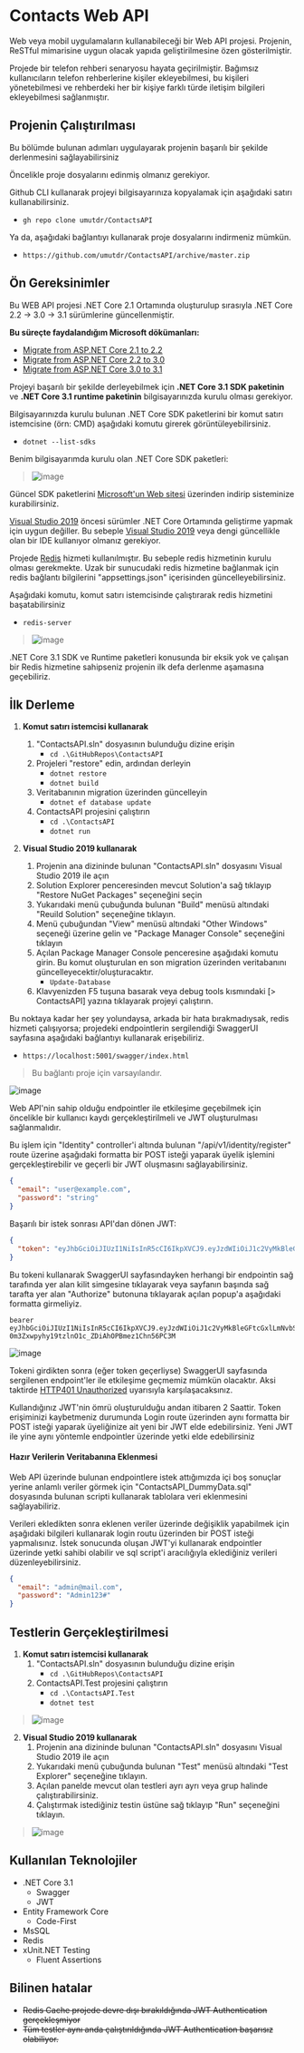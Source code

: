 # Contacts Web API

Web veya mobil uygulamaların kullanabileceği bir Web API projesi. Projenin, ReSTful mimarisine uygun olacak yapıda geliştirilmesine özen gösterilmiştir. 

Projede bir telefon rehberi senaryosu hayata geçirilmiştir. Bağımsız kullanıcıların telefon rehberlerine kişiler ekleyebilmesi,  bu kişileri yönetebilmesi ve rehberdeki her bir kişiye farklı türde iletişim bilgileri ekleyebilmesi sağlanmıştır.

## Projenin Çalıştırılması

Bu bölümde bulunan adımları uygulayarak projenin başarılı bir şekilde derlenmesini sağlayabilirsiniz

Öncelikle proje dosyalarını edinmiş olmanız gerekiyor.

Github CLI kullanarak projeyi bilgisayarınıza kopyalamak için aşağıdaki satırı kullanabilirsiniz.
* `
gh repo clone umutdr/ContactsAPI
`

Ya da, aşağıdaki bağlantıyı kullanarak proje dosyalarını indirmeniz mümkün.
* `
https://github.com/umutdr/ContactsAPI/archive/master.zip
`

## Ön Gereksinimler

Bu WEB API projesi .NET Core 2.1 Ortamında oluşturulup sırasıyla .NET Core 2.2 -> 3.0 -> 3.1 sürümlerine güncellenmiştir.

**Bu süreçte faydalandığım Microsoft dökümanları:**
- [Migrate from ASP.NET Core 2.1 to 2.2](https://docs.microsoft.com/tr-tr/aspnet/core/migration/21-to-22)
- [Migrate from ASP.NET Core 2.2 to 3.0](https://docs.microsoft.com/tr-tr/aspnet/core/migration/22-to-30)
- [Migrate from ASP.NET Core 3.0 to 3.1](https://docs.microsoft.com/tr-tr/aspnet/core/migration/30-to-31)

Projeyi başarılı bir şekilde derleyebilmek için **.NET Core 3.1 SDK paketinin** ve **.NET Core 3.1 runtime paketinin** bilgisayarınızda kurulu olması gerekiyor.

Bilgisayarınızda kurulu bulunan .NET Core SDK paketlerini bir komut satırı istemcisine (örn: CMD) aşağıdaki komutu girerek görüntüleyebilirsiniz.


* `dotnet --list-sdks`

Benim bilgisayarımda kurulu olan .NET Core SDK paketleri:

> ![image](https://user-images.githubusercontent.com/42785142/108565040-18a66e80-7315-11eb-98d3-efd00400daa2.png)

Güncel SDK paketlerini [Microsoft'un Web sitesi](https://dotnet.microsoft.com/download/dotnet) üzerinden indirip sisteminize kurabilirsiniz.

[Visual Studio 2019](https://visualstudio.microsoft.com/tr/downloads/) öncesi sürümler .NET Core Ortamında geliştirme yapmak için uygun değiller. Bu sebeple [Visual Studio 2019](https://visualstudio.microsoft.com/tr/downloads/) veya dengi güncellikle olan bir IDE kullanıyor olmanız gerekiyor.

Projede [Redis](https://redis.io/) hizmeti kullanılmıştır. Bu sebeple redis hizmetinin kurulu olması gerekmekte. Uzak bir sunucudaki redis hizmetine bağlanmak için redis bağlantı bilgilerini "appsettings.json" içerisinden güncelleyebilirsiniz.

Aşağıdaki komutu, komut satırı istemcisinde çalıştırarak redis hizmetini başatabilirsiniz
* `redis-server`
> ![image](https://user-images.githubusercontent.com/42785142/108565186-54413880-7315-11eb-898d-e6187efb555a.png)

.NET Core 3.1 SDK ve Runtime paketleri konusunda bir eksik yok ve çalışan bir Redis hizmetine sahipseniz projenin ilk defa derlenme aşamasına geçebiliriz. 

## İlk Derleme

1. **Komut satırı istemcisi kullanarak**
	1. "ContactsAPI.sln" dosyasının bulunduğu dizine erişin	
      	- `cd .\GitHubRepos\ContactsAPI`
    2. Projeleri "restore" edin, ardından derleyin
        - `dotnet restore`
        - `dotnet build`
    3. Veritabanının migration üzerinden güncelleyin
    	- `dotnet ef database update`
    4. ContactsAPI projesini çalıştırın
        - `cd .\ContactsAPI`
        - `dotnet run`
               
2. **Visual Studio 2019 kullanarak**
	1. Projenin ana dizininde bulunan "ContactsAPI.sln"	dosyasını Visual Studio 2019 ile açın
	2. Solution Explorer penceresinden mevcut Solution'a sağ tıklayıp "Restore NuGet Packages" seçeneğini seçin
    3. Yukarıdaki menü çubuğunda bulunan "Build" menüsü altındaki "Reuild Solution" seçeneğine tıklayın.
    4. Menü çubuğundan "View" menüsü altındaki "Other Windows" seçeneği üzerine gelin ve "Package Manager Console" seçeneğini tıklayın
    5. Açılan Package Manager Console penceresine aşağıdaki komutu girin. Bu komut oluşturulan en son migration üzerinden veritabanını güncelleyecektir/oluşturacaktır. 
        - `Update-Database`
    6. Klavyenizden F5 tuşuna basarak veya debug tools kısmındaki [> ContactsAPI] yazına tıklayarak projeyi çalıştırın.

Bu noktaya kadar her şey yolundaysa, arkada bir hata bırakmadıysak, redis hizmeti çalışıyorsa; projedeki endpointlerin sergilendiği SwaggerUI sayfasına aşağıdaki bağlantıyı kullanarak erişebiliriz.
- `https://localhost:5001/swagger/index.html`
>Bu bağlantı proje için varsayılandır.

![image](https://user-images.githubusercontent.com/42785142/108564836-cc5b2e80-7314-11eb-936c-e0ffc736f2d8.png)

Web API'nin sahip olduğu endpointler ile etkileşime geçebilmek için öncelikle bir kullanıcı kaydı gerçekleştirilmeli ve JWT oluşturulması sağlanmalıdır.

Bu işlem için "Identity" controller'i altında bulunan "/api/v1/identity/register" route üzerine aşağıdaki formatta bir POST isteği yaparak üyelik işlemini gerçekleştirebilir ve geçerli bir JWT oluşmasını sağlayabilirsiniz.

```json
{
  "email": "user@example.com",
  "password": "string"
}
```

Başarılı bir istek sonrası API'dan dönen JWT:

```json
{
  "token": "eyJhbGciOiJIUzI1NiIsInR5cCI6IkpXVCJ9.eyJzdWIiOiJ1c2VyMkBleGFtcGxlLmNvbSIsImp0aSI6WyI0ZjNkNGFkZi1mY2UxLTQ1YzItOTUxOC01MjRjMGQ0MTFkNzYiLCIyZDUxYjk5NC0xNDg4LTQyYzctOGI4Yi0wYmZjMzE3MWRlMmEiXSwidXNlcklkIjoiOTUxYWIwYWUtMzk0Yi00OTViLWIwMzAtZjQ4NzA0MDYzM2RiIiwibmJmIjoxNjEzNzU1NDc4LCJleHAiOjE2MTM3NjI2NzgsImlhdCI6MTYxMzc1NTQ3OH0.q-0m3Zxwpyhy19tzlnO1c_ZDiAhOPBmez1Chn56PC3M"
}
```
Bu tokeni kullanarak SwaggerUI sayfasındayken herhangi bir endpointin sağ tarafında yer alan kilit simgesine tıklayarak veya sayfanın başında sağ tarafta yer alan "Authorize" butonuna tıklayarak açılan popup'a aşağıdaki formatta girmeliyiz.
```
bearer eyJhbGciOiJIUzI1NiIsInR5cCI6IkpXVCJ9.eyJzdWIiOiJ1c2VyMkBleGFtcGxlLmNvbSIsImp0aSI6WyI0ZjNkNGFkZi1mY2UxLTQ1YzItOTUxOC01MjRjMGQ0MTFkNzYiLCIyZDUxYjk5NC0xNDg4LTQyYzctOGI4Yi0wYmZjMzE3MWRlMmEiXSwidXNlcklkIjoiOTUxYWIwYWUtMzk0Yi00OTViLWIwMzAtZjQ4NzA0MDYzM2RiIiwibmJmIjoxNjEzNzU1NDc4LCJleHAiOjE2MTM3NjI2NzgsImlhdCI6MTYxMzc1NTQ3OH0.q-0m3Zxwpyhy19tzlnO1c_ZDiAhOPBmez1Chn56PC3M
```
![image](https://user-images.githubusercontent.com/42785142/108565377-9ff3e200-7315-11eb-8cf9-d6bb32138dca.png)

Tokeni girdikten sonra (eğer token geçerliyse) SwaggerUI sayfasında sergilenen endpoint'ler ile etkileşime geçmemiz mümkün olacaktır. Aksi taktirde [HTTP401 Unauthorized](https://developer.mozilla.org/tr/docs/Web/HTTP/Status/401) uyarısıyla karşılaşacaksınız.

Kullandığınız JWT'nin ömrü oluşturulduğu andan itibaren 2 Saattir. Token erişiminizi kaybetmeniz durumunda Login route üzerinden aynı formatta bir POST isteği yaparak üyeliğinize ait yeni bir JWT elde edebilirsiniz. Yeni JWT ile yine aynı yöntemle endpointler üzerinde yetki elde edebilirsiniz

#### Hazır Verilerin Veritabanına Eklenmesi
Web API üzerinde bulunan endpointlere istek attığımızda içi boş sonuçlar yerine anlamlı veriler görmek için "ContactsAPI_DummyData.sql" dosyasında bulunan scripti kullanarak tablolara veri eklenmesini sağlayabiliriz.

Verileri ekledikten sonra eklenen veriler üzerinde değişiklik yapabilmek için aşağıdaki bilgileri kullanarak login routu üzerinden bir POST isteği yapmalısınız. İstek sonucunda oluşan JWT'yi kullanarak endpointler üzerinde yetki sahibi olabilir ve sql script'i aracılığıyla eklediğiniz verileri düzenleyebilirsiniz.

```json
{
  "email": "admin@mail.com",
  "password": "Admin123#"
}
```

## Testlerin Gerçekleştirilmesi

1. **Komut satırı istemcisi kullanarak**
	1. "ContactsAPI.sln" dosyasının bulunduğu dizine erişin	
		- `cd .\GitHubRepos\ContactsAPI`
	2. ContactsAPI.Test projesini çalıştırın
		- `cd .\ContactsAPI.Test`
		- `dotnet test`
> ![image](https://user-images.githubusercontent.com/42785142/108567102-9f107f80-7318-11eb-9d22-65cd72ca36ad.png)
               
2. **Visual Studio 2019 kullanarak**
	1. Projenin ana dizininde bulunan "ContactsAPI.sln" dosyasını Visual Studio 2019 ile açın
    2. Yukarıdaki menü çubuğunda bulunan "Test" menüsü altındaki "Test Explorer" seçeneğine tıklayın.
    3. Açılan panelde mevcut olan testleri ayrı ayrı veya grup halinde çalıştırabilirsiniz.
    4. Çalıştırmak istediğiniz testin üstüne sağ tıklayıp "Run" seçeneğini tıklayın.
> ![image](https://user-images.githubusercontent.com/42785142/108567255-f151a080-7318-11eb-9693-8e6aba377b8e.png)

## Kullanılan Teknolojiler

* .NET Core 3.1
	* Swagger
	* JWT
* Entity Framework Core 
	* Code-First
* MsSQL
* Redis
* xUnit.NET Testing
	* Fluent Assertions

## Bilinen hatalar

* ~~Redis Cache projede devre dışı bırakıldığında JWT Authentication gerçekleşmiyor~~
* ~~Tüm testler aynı anda çalıştırıldığında JWT Authentication başarısız olabiliyor.~~
